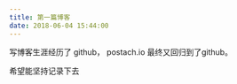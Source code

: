 ```yaml
---
title: 第一篇博客
date: 2018-06-04 15:44:00
---
```


写博客生涯经历了 github， postach.io 最终又回归到了github。 

希望能坚持记录下去
